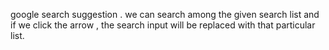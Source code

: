 google search suggestion . we can search among the given search list and if we click the arrow , the search input will be replaced with that particular list.
